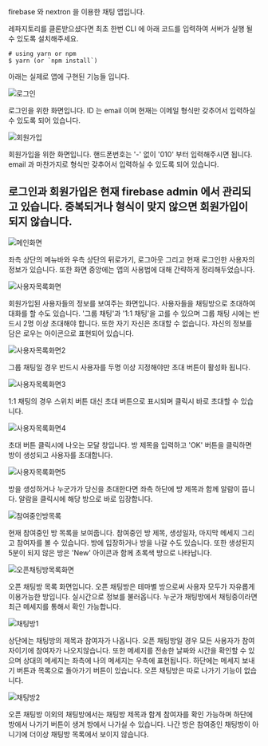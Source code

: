 firebase 와 nextron 을 이용한 채팅 앱입니다.

레파지토리를 클론받으셨다면 최초 한번 CLI 에 아래 코드를 입력하여 서버가 실행 될 수 있도록 설치해주세요.

```
# using yarn or npm
$ yarn (or `npm install`)
```

아래는 실제로 앱에 구현된 기능들 입니다.

![로그인](https://user-images.githubusercontent.com/53066347/216399968-852a4e59-861a-43fb-83ee-5de87f0b2cf0.png)

로그인을 위한 화면입니다. ID 는 email 이며 현재는 이메일 형식만 갖추어서 입력하실 수 있도록 되어 있습니다.

![회원가입](https://user-images.githubusercontent.com/53066347/216399986-74ce4e28-454d-418c-9545-314697bcb010.png)

회원가입을 위한 화면입니다. 핸드폰번호는 '-' 없이 '010' 부터 입력해주시면 됩니다. email 과 마찬가지로 형식만 갖추어서 입력하실 수 있도록 되어 있습니다.

## 로그인과 회원가입은 현재 firebase admin 에서 관리되고 있습니다. 중복되거나 형식이 맞지 않으면 회원가입이 되지 않습니다.

![메인화면](https://user-images.githubusercontent.com/53066347/216400015-07d65c17-f3e3-43fb-908a-647347e45dd6.png)

좌측 상단의 메뉴바와 우측 상단의 뒤로가기, 로그아웃 그리고 현재 로그인한 사용자의 정보가 있습니다. 또한 화면 중앙에는 앱의 사용법에 대해 간략하게 정리해두었습니다.

![사용자목록화면](https://user-images.githubusercontent.com/53066347/216400799-508e9dad-d737-48c6-be61-78477a414e81.png)

회원가입된 사용자들의 정보를 보여주는 화면입니다. 사용자들을 채팅방으로 초대하여 대화를 할 수도 있습니다. '그룹 채팅'과 '1:1 채팅'을 고를 수 있으며 그룹 채팅 시에는 반드시 2명 이상 초대해야 합니다. 또한 자기 자신은 초대할 수 없습니다. 자신의 정보를 담은 로우는 아이콘으로 표현되어 있습니다.

![사용자목록화면2](https://user-images.githubusercontent.com/53066347/216401256-7d34f1d9-b943-4daa-bd7b-a88ee24e9bfe.png)

그룹 채팅일 경우 반드시 사용자를 두명 이상 지정해야만 초대 버튼이 활성화 됩니다.

![사용자목록화면3](https://user-images.githubusercontent.com/53066347/216401441-de2b4949-e460-4954-9b6f-d0a015e0c04d.png)

1:1 채팅의 경우 스위치 버튼 대신 초대 버튼으로 표시되며 클릭시 바로 초대할 수 있습니다.

![사용자목록화면4](https://user-images.githubusercontent.com/53066347/216401619-53e10237-aac6-4f44-b3a7-b4c93e6ec196.png)

초대 버튼 클릭시에 나오는 모달 창입니다. 방 제목을 입력하고 'OK' 버튼을 클릭하면 방이 생성되고 사용자를 초대합니다.

![사용자목록화면5](https://user-images.githubusercontent.com/53066347/216401765-c9ddd81d-200a-423d-9a25-22a74145787c.png)

방을 생성하거나 누군가가 당신을 초대한다면 좌측 하단에 방 제목과 함께 알람이 뜹니다. 알람을 클릭시에 해당 방으로 바로 입장합니다.

![참여중인방목록](https://user-images.githubusercontent.com/53066347/216401978-803620a4-b42c-4331-b863-ca172828b8b1.png)

현재 참여중인 방 목록을 보여줍니다. 참여중인 방 제목, 생성일자, 마지막 메세지 그리고 참여자를 볼 수 있습니다. 방에 입장하거나 방을 나갈 수도 있습니다. 또한 생성된지 5분이 되지 않은 방은 'New' 아이콘과 함께 초록색 방으로 나타납니다.

![오픈채팅방목록화면](https://user-images.githubusercontent.com/53066347/216402413-01c442be-06d8-4a3d-a54f-a16c21f12c49.png)

오픈 채팅방 목록 화면입니다. 오픈 채팅방은 테마별 방으로써 사용자 모두가 자유롭게 이용가능한 방입니다. 실시간으로 정보를 불러옵니다. 누군가 채팅방에서 채팅중이라면 최근 메세지를 통해서 확인 가능합니다.

![채팅방1](https://user-images.githubusercontent.com/53066347/216402635-c4a9619b-2ee5-46a7-a788-cc8d93958265.png)

상단에는 채팅방의 제목과 참여자가 나옵니다. 오픈 채팅방일 경우 모든 사용자가 참여자이기에 참여자가 나오지않습니다. 또한 메세지를 전송한 날짜와 시간을 확인할 수 있으며 상대의 메세지는 좌측에 나의 메세지는 우측에 표현됩니다. 하단에는 메세지 보내기 버튼과 목록으로 돌아가기 버튼이 있습니다. 오픈 채팅방은 따로 나가기 기능이 없습니다.

![채팅방2](https://user-images.githubusercontent.com/53066347/216403120-c59cc2db-323c-4b32-8167-c06eb8170d57.png)

오픈 채팅방 이외의 채팅방에서는 채팅방 제목과 함계 참여자를 확인 가능하며 하단에 방에서 나가기 버튼이 생겨 방에서 나가실 수 있습니다.
나간 방은 참여중인 채팅방이 아니기에 더이상 채팅방 목록에서 보이지 않습니다.
